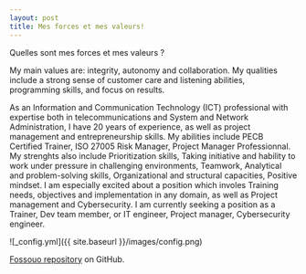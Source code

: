 ```yaml
---
layout: post
title: Mes forces et mes valeurs!
---
```


Quelles sont mes forces et mes valeurs ?

My main values are: integrity, autonomy and collaboration.
My qualities include a strong sense of customer care and listening abilities, programming skills, and focus on results.

As an Information and Communication Technology (ICT) professional with expertise both in telecommunications and System and Network Administration, I have 20 years of experience, as well as project management and entrepreneurship skills. My abilities include PECB Certified Trainer, ISO 27005 Risk Manager, Project Manager Professionnal.
My strenghts also include Prioritization skills, Taking initiative and hability to work under pressure in challenging environments, Teamwork, Analytical and problem-solving skills, Organizational and structural capacities, Positive mindset. 
I am especially excited about a position which involes Training needs, objectives and implementation in any domain, as well as Project management and Cybersecurity. I am currently seeking a position as a Trainer, Dev team member, or IT engineer, Project manager, Cybersecurity engineer.



![_config.yml]({{ site.baseurl }}/images/config.png)

[Fossouo repository](https://github.com/fossouox) on GitHub.